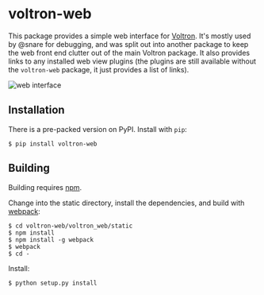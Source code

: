 # voltron-web

This package provides a simple web interface for [Voltron](https://github.com/snare/voltron). It's mostly used by @snare for debugging, and was split out into another package to keep the web front end clutter out of the main Voltron package. It also provides links to any installed web view plugins (the plugins are still available without the `voltron-web` package, it just provides a list of links).

![web interface](http://i.imgur.com/c8XZ0Oc.png)

## Installation

There is a pre-packed version on PyPI. Install with `pip`:

    $ pip install voltron-web

## Building

Building requires [npm](https://www.npmjs.com/).

Change into the static directory, install the dependencies, and build with [webpack](https://webpack.github.io/):

    $ cd voltron-web/voltron_web/static
    $ npm install
    $ npm install -g webpack
    $ webpack
    $ cd -

Install:

    $ python setup.py install

